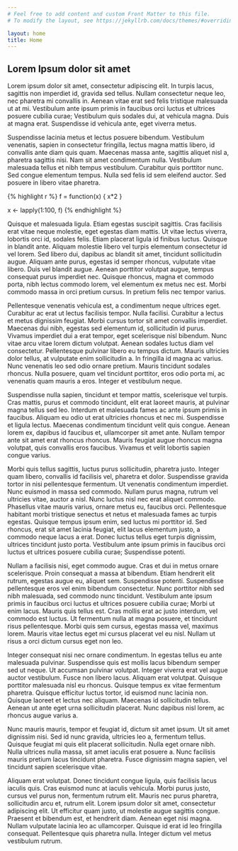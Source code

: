 ```yaml
---
# Feel free to add content and custom Front Matter to this file.
# To modify the layout, see https://jekyllrb.com/docs/themes/#overriding-theme-defaults

layout: home
title: Home
---
```


## Lorem Ipsum dolor sit amet



Lorem ipsum dolor sit amet, consectetur adipiscing elit. In turpis lacus, sagittis non imperdiet id, gravida sed tellus. Nullam consectetur neque leo, nec pharetra mi convallis in. Aenean vitae erat sed felis tristique malesuada ut at mi. Vestibulum ante ipsum primis in faucibus orci luctus et ultrices posuere cubilia curae; Vestibulum quis sodales dui, at vehicula magna. Duis at magna erat. Suspendisse id vehicula ante, eget viverra metus.

Suspendisse lacinia metus et lectus posuere bibendum. Vestibulum venenatis, sapien in consectetur fringilla, lectus magna mattis libero, id convallis ante diam quis quam. Maecenas massa ante, sagittis aliquet nisl a, pharetra sagittis nisi. Nam sit amet condimentum nulla. Vestibulum malesuada tellus et nibh tempus vestibulum. Curabitur quis porttitor nunc. Sed congue elementum tempus. Nulla sed felis id sem eleifend auctor. Sed posuere in libero vitae pharetra.

{% highlight r %}
f = function(x) {
    x*2
}

x <- lapply(1:100, f)
{% endhighlight %}

Quisque et malesuada ligula. Etiam egestas suscipit sagittis. Cras facilisis erat vitae neque molestie, eget egestas diam mattis. Ut vitae lectus viverra, lobortis orci id, sodales felis. Etiam placerat ligula id finibus luctus. Quisque in blandit ante. Aliquam molestie libero vel turpis elementum consectetur id vel lorem. Sed libero dui, dapibus ac blandit sit amet, tincidunt sollicitudin augue. Aliquam ante purus, egestas id semper rhoncus, vulputate vitae libero. Duis vel blandit augue. Aenean porttitor volutpat augue, tempus consequat purus imperdiet nec. Quisque rhoncus, magna et commodo porta, nibh lectus commodo lorem, vel elementum ex metus nec est. Morbi commodo massa in orci pretium cursus. In pretium felis nec tempor varius.

Pellentesque venenatis vehicula est, a condimentum neque ultrices eget. Curabitur ac erat ut lectus facilisis tempor. Nulla facilisi. Curabitur a lectus et metus dignissim feugiat. Morbi cursus tortor sit amet convallis imperdiet. Maecenas dui nibh, egestas sed elementum id, sollicitudin id purus. Vivamus imperdiet dui a erat tempor, eget scelerisque nisl bibendum. Nunc vitae arcu vitae lorem dictum volutpat. Aenean sodales luctus diam vel consectetur. Pellentesque pulvinar libero eu tempus dictum. Mauris ultricies dolor tellus, at vulputate enim sollicitudin a. In fringilla id magna ac varius. Nunc venenatis leo sed odio ornare pretium. Mauris tincidunt sodales rhoncus. Nulla posuere, quam vel tincidunt porttitor, eros odio porta mi, ac venenatis quam mauris a eros. Integer et vestibulum neque.

Suspendisse nulla sapien, tincidunt et tempor mattis, scelerisque vel turpis. Cras mattis, purus et commodo tincidunt, elit erat laoreet mauris, at pulvinar magna tellus sed leo. Interdum et malesuada fames ac ante ipsum primis in faucibus. Aliquam eu odio ut erat ultricies rhoncus et nec mi. Suspendisse et ligula lectus. Maecenas condimentum tincidunt velit quis congue. Aenean lorem ex, dapibus id faucibus et, ullamcorper sit amet ante. Nullam tempor ante sit amet erat rhoncus rhoncus. Mauris feugiat augue rhoncus magna volutpat, quis convallis eros faucibus. Vivamus et velit lobortis sapien congue varius.

Morbi quis tellus sagittis, luctus purus sollicitudin, pharetra justo. Integer quam libero, convallis id facilisis vel, pharetra et dolor. Suspendisse gravida tortor in nisi pellentesque fermentum. Ut venenatis condimentum imperdiet. Nunc euismod in massa sed commodo. Nullam purus magna, rutrum vel ultricies vitae, auctor a nisl. Nunc luctus nisl nec erat aliquet commodo. Phasellus vitae mauris varius, ornare metus eu, faucibus orci. Pellentesque habitant morbi tristique senectus et netus et malesuada fames ac turpis egestas. Quisque tempus ipsum enim, sed luctus mi porttitor id. Sed rhoncus, erat sit amet lacinia feugiat, elit lacus elementum justo, a commodo neque lacus a erat. Donec luctus tellus eget turpis dignissim, ultrices tincidunt justo porta. Vestibulum ante ipsum primis in faucibus orci luctus et ultrices posuere cubilia curae; Suspendisse potenti.

Nullam a facilisis nisi, eget commodo augue. Cras et dui in metus ornare scelerisque. Proin consequat a massa at bibendum. Etiam hendrerit elit rutrum, egestas augue eu, aliquet sem. Suspendisse potenti. Suspendisse pellentesque eros vel enim bibendum consectetur. Nunc porttitor nibh sed nibh malesuada, sed commodo nunc tincidunt. Vestibulum ante ipsum primis in faucibus orci luctus et ultrices posuere cubilia curae; Morbi ut enim lacus. Mauris quis tellus est. Cras mollis erat ac justo interdum, vel commodo est luctus. Ut fermentum nulla at magna posuere, et tincidunt risus pellentesque. Morbi quis sem cursus, egestas massa vel, maximus lorem. Mauris vitae lectus eget mi cursus placerat vel eu nisl. Nullam ut risus a orci dictum cursus eget non leo.

Integer consequat nisi nec ornare condimentum. In egestas tellus eu ante malesuada pulvinar. Suspendisse quis est mollis lacus bibendum semper sed ut neque. Ut accumsan pulvinar volutpat. Integer viverra erat vel augue auctor vestibulum. Fusce non libero lacus. Aliquam erat volutpat. Quisque porttitor malesuada nisl eu rhoncus. Quisque tempus ex vitae fermentum pharetra. Quisque efficitur luctus tortor, id euismod nunc lacinia non. Quisque laoreet et lectus nec aliquam. Maecenas id sollicitudin tellus. Aenean ut ante eget urna sollicitudin placerat. Nunc dapibus nisl lorem, ac rhoncus augue varius a.

Nunc mauris mauris, tempor et feugiat id, dictum sit amet ipsum. Ut sit amet dignissim nisi. Sed id nunc gravida, ultricies leo a, fermentum tellus. Quisque feugiat mi quis elit placerat sollicitudin. Nulla eget ornare nibh. Nulla ultrices nulla massa, sit amet iaculis erat posuere a. Nunc facilisis mauris pretium lacus tincidunt pharetra. Fusce dignissim magna sapien, vel tincidunt sapien scelerisque vitae.

Aliquam erat volutpat. Donec tincidunt congue ligula, quis facilisis lacus iaculis quis. Cras euismod nunc at iaculis vehicula. Morbi purus justo, cursus vel purus non, fermentum rutrum elit. Mauris nec purus pharetra, sollicitudin arcu et, rutrum elit. Lorem ipsum dolor sit amet, consectetur adipiscing elit. Ut efficitur quam justo, ut molestie augue sagittis congue. Praesent et bibendum est, et hendrerit diam. Aenean eget nisi magna. Nullam vulputate lacinia leo ac ullamcorper. Quisque id erat id leo fringilla consequat. Pellentesque quis pharetra nulla. Integer dictum vel metus vestibulum rutrum. 